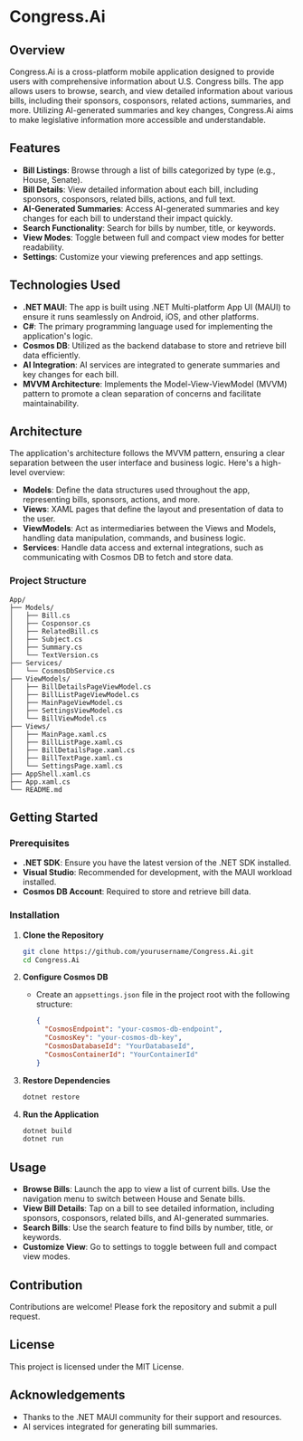 # Congress.Ai

## Overview

Congress.Ai is a cross-platform mobile application designed to provide users with comprehensive information about U.S. Congress bills. The app allows users to browse, search, and view detailed information about various bills, including their sponsors, cosponsors, related actions, summaries, and more. Utilizing AI-generated summaries and key changes, Congress.Ai aims to make legislative information more accessible and understandable.

## Features

- **Bill Listings**: Browse through a list of bills categorized by type (e.g., House, Senate).
- **Bill Details**: View detailed information about each bill, including sponsors, cosponsors, related bills, actions, and full text.
- **AI-Generated Summaries**: Access AI-generated summaries and key changes for each bill to understand their impact quickly.
- **Search Functionality**: Search for bills by number, title, or keywords.
- **View Modes**: Toggle between full and compact view modes for better readability.
- **Settings**: Customize your viewing preferences and app settings.

## Technologies Used

- **.NET MAUI**: The app is built using .NET Multi-platform App UI (MAUI) to ensure it runs seamlessly on Android, iOS, and other platforms.
- **C#**: The primary programming language used for implementing the application's logic.
- **Cosmos DB**: Utilized as the backend database to store and retrieve bill data efficiently.
- **AI Integration**: AI services are integrated to generate summaries and key changes for each bill.
- **MVVM Architecture**: Implements the Model-View-ViewModel (MVVM) pattern to promote a clean separation of concerns and facilitate maintainability.

## Architecture

The application's architecture follows the MVVM pattern, ensuring a clear separation between the user interface and business logic. Here's a high-level overview:

- **Models**: Define the data structures used throughout the app, representing bills, sponsors, actions, and more.
- **Views**: XAML pages that define the layout and presentation of data to the user.
- **ViewModels**: Act as intermediaries between the Views and Models, handling data manipulation, commands, and business logic.
- **Services**: Handle data access and external integrations, such as communicating with Cosmos DB to fetch and store data.

### Project Structure

```
App/
├── Models/
│   ├── Bill.cs
│   ├── Cosponsor.cs
│   ├── RelatedBill.cs
│   ├── Subject.cs
│   ├── Summary.cs
│   └── TextVersion.cs
├── Services/
│   └── CosmosDbService.cs
├── ViewModels/
│   ├── BillDetailsPageViewModel.cs
│   ├── BillListPageViewModel.cs
│   ├── MainPageViewModel.cs
│   ├── SettingsViewModel.cs
│   └── BillViewModel.cs
├── Views/
│   ├── MainPage.xaml.cs
│   ├── BillListPage.xaml.cs
│   ├── BillDetailsPage.xaml.cs
│   ├── BillTextPage.xaml.cs
│   └── SettingsPage.xaml.cs
├── AppShell.xaml.cs
├── App.xaml.cs
└── README.md
```

## Getting Started

### Prerequisites

- **.NET SDK**: Ensure you have the latest version of the .NET SDK installed.
- **Visual Studio**: Recommended for development, with the MAUI workload installed.
- **Cosmos DB Account**: Required to store and retrieve bill data.

### Installation

1. **Clone the Repository**

   ```bash
   git clone https://github.com/yourusername/Congress.Ai.git
   cd Congress.Ai
   ```

2. **Configure Cosmos DB**

   - Create an `appsettings.json` file in the project root with the following structure:

     ```json
     {
       "CosmosEndpoint": "your-cosmos-db-endpoint",
       "CosmosKey": "your-cosmos-db-key",
       "CosmosDatabaseId": "YourDatabaseId",
       "CosmosContainerId": "YourContainerId"
     }
     ```

3. **Restore Dependencies**

   ```bash
   dotnet restore
   ```

4. **Run the Application**

   ```bash
   dotnet build
   dotnet run
   ```

## Usage

- **Browse Bills**: Launch the app to view a list of current bills. Use the navigation menu to switch between House and Senate bills.
- **View Bill Details**: Tap on a bill to see detailed information, including sponsors, cosponsors, related bills, and AI-generated summaries.
- **Search Bills**: Use the search feature to find bills by number, title, or keywords.
- **Customize View**: Go to settings to toggle between full and compact view modes.

## Contribution

Contributions are welcome! Please fork the repository and submit a pull request.

## License

This project is licensed under the MIT License.

## Acknowledgements

- Thanks to the .NET MAUI community for their support and resources.
- AI services integrated for generating bill summaries.
